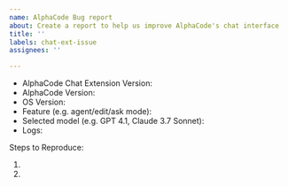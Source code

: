```yaml
---
name: AlphaCode Bug report
about: Create a report to help us improve AlphaCode's chat interface
title: ''
labels: chat-ext-issue
assignees: ''

---
```


<!-- Please search existing issues to avoid creating duplicates -->
<!-- Please attach logs to help us diagnose your issue -->

- AlphaCode Chat Extension Version:
- AlphaCode Version:
- OS Version:
- Feature (e.g. agent/edit/ask mode):
- Selected model (e.g. GPT 4.1, Claude 3.7 Sonnet):
- Logs:

Steps to Reproduce:

1.
2.
